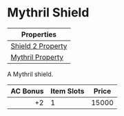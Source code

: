 # Mythril Shield

| Properties                                                               |
| ------------------------------------------------------------------------ |
| [Shield 2 Property](../Armor%20Properties/Shield%20X%20Property.md)      |
| [Mythril Property](../../../Material%20Properties/Mythril%20Property.md) |

A Mythril shield.

| AC Bonus | Item Slots | Price |
| -------: | ---------- | ----- |
|       +2 | 1          | 15000 |
